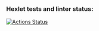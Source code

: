 ### Hexlet tests and linter status:
[![Actions Status](https://github.com/quqaramba/docker-project-74/actions/workflows/hexlet-check.yml/badge.svg)](https://github.com/quqaramba/docker-project-74/actions)